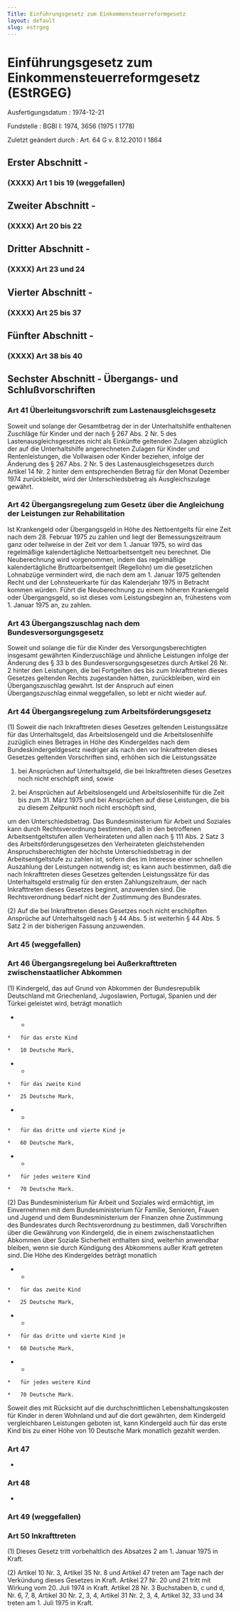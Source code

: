 ```yaml
---
Title: Einführungsgesetz zum Einkommensteuerreformgesetz
layout: default
slug: estrgeg
---
```


# Einführungsgesetz zum Einkommensteuerreformgesetz (EStRGEG)

Ausfertigungsdatum
:   1974-12-21

Fundstelle
:   BGBl I: 1974, 3656 (1975 I 1778)

Zuletzt geändert durch
:   Art. 64 G v. 8.12.2010 I 1864


## Erster Abschnitt - 



### (XXXX) Art 1 bis 19 (weggefallen)


## Zweiter Abschnitt - 



### (XXXX) Art 20 bis 22



## Dritter Abschnitt - 



### (XXXX) Art 23 und 24



## Vierter Abschnitt - 



### (XXXX) Art 25 bis 37



## Fünfter Abschnitt - 



### (XXXX) Art 38 bis 40



## Sechster Abschnitt - Übergangs- und Schlußvorschriften



### Art 41 Überleitungsvorschrift zum Lastenausgleichsgesetz

Soweit und solange der Gesamtbetrag der in der Unterhaltshilfe
enthaltenen Zuschläge für Kinder und der nach § 267 Abs. 2 Nr. 5 des
Lastenausgleichsgesetzes nicht als Einkünfte geltenden Zulagen
abzüglich der auf die Unterhaltshilfe angerechneten Zulagen für Kinder
und Rentenleistungen, die Vollwaisen oder Kinder beziehen, infolge der
Änderung des § 267 Abs. 2 Nr. 5 des Lastenausgleichsgesetzes durch
Artikel 14 Nr. 2 hinter dem entsprechenden Betrag für den Monat
Dezember 1974 zurückbleibt, wird der Unterschiedsbetrag als
Ausgleichszulage gewährt.


### Art 42 Übergangsregelung zum Gesetz über die Angleichung der Leistungen zur Rehabilitation

Ist Krankengeld oder Übergangsgeld in Höhe des Nettoentgelts für eine
Zeit nach dem 28. Februar 1975 zu zahlen und liegt der
Bemessungszeitraum ganz oder teilweise in der Zeit vor dem 1. Januar
1975, so wird das regelmäßige kalendertägliche Nettoarbeitsentgelt neu
berechnet. Die Neuberechnung wird vorgenommen, indem das regelmäßige
kalendertägliche Bruttoarbeitsentgelt (Regellohn) um die gesetzlichen
Lohnabzüge vermindert wird, die nach dem am 1. Januar 1975 geltenden
Recht und der Lohnsteuerkarte für das Kalenderjahr 1975 in Betracht
kommen würden. Führt die Neuberechnung zu einem höheren Krankengeld
oder Übergangsgeld, so ist dieses vom Leistungsbeginn an, frühestens
vom 1. Januar 1975 an, zu zahlen.


### Art 43 Übergangszuschlag nach dem Bundesversorgungsgesetz

Soweit und solange die für die Kinder des Versorgungsberechtigten
insgesamt gewährten Kinderzuschläge und ähnliche Leistungen infolge
der Änderung des § 33 b des Bundesversorgungsgesetzes durch Artikel 26
Nr. 2 hinter den Leistungen, die bei Fortgelten des bis zum
Inkrafttreten dieses Gesetzes geltenden Rechts zugestanden hätten,
zurückbleiben, wird ein Übergangszuschlag gewährt. Ist der Anspruch
auf einen Übergangszuschlag einmal weggefallen, so lebt er nicht
wieder auf.


### Art 44 Übergangsregelung zum Arbeitsförderungsgesetz

(1) Soweit die nach Inkrafttreten dieses Gesetzes geltenden
Leistungssätze für das Unterhaltsgeld, das Arbeitslosengeld und die
Arbeitslosenhilfe zuzüglich eines Betrages in Höhe des Kindergeldes
nach dem Bundeskindergeldgesetz niedriger als nach den vor
Inkrafttreten dieses Gesetzes geltenden Vorschriften sind, erhöhen
sich die Leistungssätze

1.  bei Ansprüchen auf Unterhaltsgeld, die bei Inkrafttreten dieses
    Gesetzes noch nicht erschöpft sind, sowie


2.  bei Ansprüchen auf Arbeitslosengeld und Arbeitslosenhilfe für die Zeit
    bis zum 31. März 1975 und bei Ansprüchen auf diese Leistungen, die bis
    zu diesem Zeitpunkt noch nicht erschöpft sind,



um den Unterschiedsbetrag. Das Bundesministerium für Arbeit und
Soziales kann durch Rechtsverordnung bestimmen, daß in den betroffenen
Arbeitsentgeltstufen allen Verheirateten und allen nach § 111 Abs. 2
Satz 3 des Arbeitsförderungsgesetzes den Verheirateten gleichstehenden
Anspruchsberechtigten der höchste Unterschiedsbetrag in der
Arbeitsentgeltstufe zu zahlen ist, sofern dies im Interesse einer
schnellen Auszahlung der Leistungen notwendig ist; es kann auch
bestimmen, daß die nach Inkrafttreten dieses Gesetzes geltenden
Leistungssätze für das Unterhaltsgeld erstmalig für den ersten
Zahlungszeitraum, der nach Inkrafttreten dieses Gesetzes beginnt,
anzuwenden sind. Die Rechtsverordnung bedarf nicht der Zustimmung des
Bundesrates.

(2) Auf die bei Inkrafttreten dieses Gesetzes noch nicht erschöpften
Ansprüche auf Unterhaltsgeld nach § 44 Abs. 5 ist weiterhin § 44 Abs.
5 Satz 2 in der bisherigen Fassung anzuwenden.


### Art 45 (weggefallen)



### Art 46 Übergangsregelung bei Außerkrafttreten zwischenstaatlicher Abkommen

(1) Kindergeld, das auf Grund von Abkommen der Bundesrepublik
Deutschland mit Griechenland, Jugoslawien, Portugal, Spanien und der
Türkei geleistet wird, beträgt monatlich

*    *
    *   für das erste Kind

    *   10 Deutsche Mark,


*    *
    *   für das zweite Kind

    *   25 Deutsche Mark,


*    *
    *   für das dritte und vierte Kind je

    *   60 Deutsche Mark,


*    *
    *   für jedes weitere Kind

    *   70 Deutsche Mark.




(2) Das Bundesministerium für Arbeit und Soziales wird ermächtigt, im
Einvernehmen mit dem Bundesministerium für Familie, Senioren, Frauen
und Jugend und dem Bundesministerium der Finanzen ohne Zustimmung des
Bundesrates durch Rechtsverordnung zu bestimmen, daß Vorschriften über
die Gewährung von Kindergeld, die in einem zwischenstaatlichen
Abkommen über Soziale Sicherheit enthalten sind, weiterhin anwendbar
bleiben, wenn sie durch Kündigung des Abkommens außer Kraft getreten
sind.
Die Höhe des Kindergeldes beträgt monatlich

*    *
    *   für das zweite Kind

    *   25 Deutsche Mark,


*    *
    *   für das dritte und vierte Kind je

    *   60 Deutsche Mark,


*    *
    *   für jedes weitere Kind

    *   70 Deutsche Mark.



Soweit dies mit Rücksicht auf die durchschnittlichen
Lebenshaltungskosten für Kinder in deren Wohnland und auf die dort
gewährten, dem Kindergeld vergleichbaren Leistungen geboten ist, kann
Kindergeld auch für das erste Kind bis zu einer Höhe von 10 Deutsche
Mark monatlich gezahlt werden.


### Art 47

-


### Art 48

-


### Art 49 (weggefallen)



### Art 50 Inkrafttreten

(1) Dieses Gesetz tritt vorbehaltlich des Absatzes 2 am 1. Januar 1975
in Kraft.

(2) Artikel 10 Nr. 3, Artikel 35 Nr. 8 und Artikel 47 treten am Tage
nach der Verkündung dieses Gesetzes in Kraft. Artikel 27 Nr. 20 und 21
tritt mit Wirkung vom 20. Juli 1974 in Kraft. Artikel 28 Nr. 3
Buchstaben b, c und d, Nr. 6, 7, 8, Artikel 30 Nr. 2, 3, 4, Artikel 31
Nr. 2, 3, 4, Artikel 32, 33 und 34 treten am 1. Juli 1975 in Kraft.

